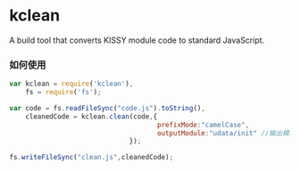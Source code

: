 kclean
======

A build tool that converts KISSY module code to standard JavaScript.

### 如何使用
```js
var kclean = require('kclean'),
    fs = require('fs');

var code = fs.readFileSync("code.js").toString(),
    cleanedCode = kclean.clean(code,{
                                     prefixMode:"camelCase",
                                     outputModule:"udata/init" //输出模块
                              });

fs.writeFileSync("clean.js",cleanedCode);

```
